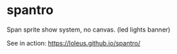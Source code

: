 # spantro
Span sprite show system, no canvas. (led lights banner)

See in action: https://loleus.github.io/spantro/
